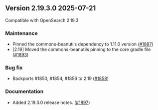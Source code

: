 
## Version 2.19.3.0 2025-07-21

Compatible with OpenSearch 2.19.3

### Maintenance
* Pinned the commons-beanutils dependency to 1.11.0 version ([#1887](https://github.com/opensearch-project/common-utils/pull/1887))
* [2.19] Moved the commons-beanutils pinning to the core gradle file ([#1893](https://github.com/opensearch-project/common-utils/pull/1893))

### Bug fix
* Backports #1850, #1854, #1856 to 2.19 ([#1858](https://github.com/opensearch-project/common-utils/pull/1858))

### Documentation
* Added 2.19.3.0 release notes. ([#1897](https://github.com/opensearch-project/common-utils/pull/1897))
